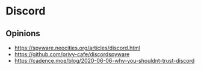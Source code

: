 # Discord

## Opinions

* https://spyware.neocities.org/articles/discord.html
* https://github.com/privy-cafe/discordspyware
* https://cadence.moe/blog/2020-06-06-why-you-shouldnt-trust-discord
